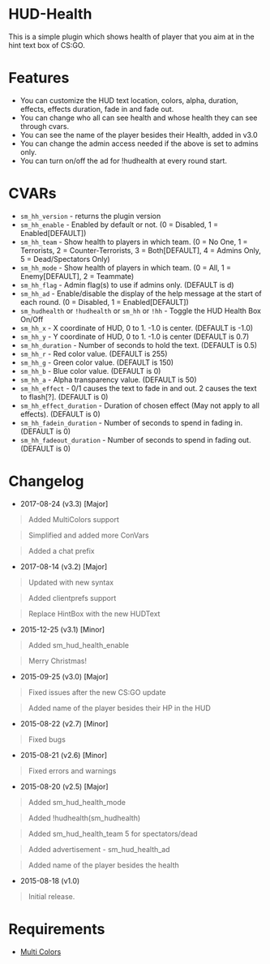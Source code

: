 # HUD-Health
This is a simple plugin which shows health of player that you aim at in the hint text box of CS:GO.

# Features
- You can customize the HUD text location, colors, alpha, duration, effects, effects duration, fade in and fade out.
- You can change who all can see health and whose health they can see through cvars.
- You can see the name of the player besides their Health, added in v3.0
- You can change the admin access needed if the above is set to admins only.
- You can turn on/off the ad for !hudhealth at every round start.

# CVARs
- ```sm_hh_version``` - returns the plugin version
- ```sm_hh_enable``` - Enabled by default or not. (0 = Disabled, 1 = Enabled[DEFAULT])
- ```sm_hh_team``` - Show health to players in which team. (0 = No One, 1 = Terrorists, 2 = Counter-Terrorists, 3 = Both[DEFAULT], 4 = Admins Only, 5 = Dead/Spectators Only)
- ```sm_hh_mode``` - Show health of players in which team. (0 = All, 1 = Enemy[DEFAULT], 2 = Teammate)
- ```sm_hh_flag``` - Admin flag(s) to use if admins only. (DEFAULT is d)
- ```sm_hh_ad``` - Enable/disable the display of the help message at the start of each round. (0 = Disabled, 1 = Enabled[DEFAULT])
- ```sm_hudhealth``` or ```!hudhealth``` or ```sm_hh``` or ```!hh``` - Toggle the HUD Health Box On/Off
- ```sm_hh_x``` - X coordinate of HUD, 0 to 1. -1.0 is center. (DEFAULT is -1.0)
- ```sm_hh_y``` - Y coordinate of HUD, 0 to 1. -1.0 is center (DEFAULT is 0.7)
- ```sm_hh_duration``` - Number of seconds to hold the text. (DEFAULT is 0.5)
- ```sm_hh_r``` - Red color value. (DEFAULT is 255)
- ```sm_hh_g``` - Green color value. (DEFAULT is 150)
- ```sm_hh_b``` - Blue color value. (DEFAULT is 0)
- ```sm_hh_a``` - Alpha transparency value. (DEFAULT is 50)
- ```sm_hh_effect``` - 0/1 causes the text to fade in and out. 2 causes the text to flash[?]. (DEFAULT is 0)
- ```sm_hh_effect_duration``` - Duration of chosen effect (May not apply to all effects). (DEFAULT is 0)
- ```sm_hh_fadein_duration``` - Number of seconds to spend in fading in. (DEFAULT is 0)
- ```sm_hh_fadeout_duration``` - Number of seconds to spend in fading out. (DEFAULT is 0)

# Changelog
- 2017-08-24 (v3.3) [Major]
 > Added MultiColors support
 
 > Simplified and added more ConVars
 
 >Added a chat prefix

- 2017-08-14 (v3.2) [Major]
 > Updated with new syntax
 
 > Added clientprefs support
 
 > Replace HintBox with the new HUDText
 
- 2015-12-25 (v3.1) [Minor]
 > Added sm_hud_health_enable
 
 > Merry Christmas!

- 2015-09-25 (v3.0) [Major]
 > Fixed issues after the new CS:GO update
 
 > Added name of the player besides their HP in the HUD

- 2015-08-22 (v2.7) [Minor]
 > Fixed bugs

- 2015-08-21 (v2.6) [Minor]
 > Fixed errors and warnings

- 2015-08-20 (v2.5) [Major]
 > Added sm_hud_health_mode 
 
 > Added !hudhealth(sm_hudhealth)
 
 > Added sm_hud_health_team 5 for spectators/dead
 
 > Added advertisement - sm_hud_health_ad
 
 > Added name of the player besides the health
 

- 2015-08-18 (v1.0)
 > Initial release.


# Requirements
- [Multi Colors](https://forums.alliedmods.net/showthread.php?t=247770)
